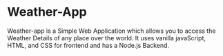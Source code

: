 # Weather-App
Weather-app is a Simple Web Application which allows you to access the Weather Details of any place over the world. It uses vanilla javaScript, HTML, and CSS for frontend and has a Node.js Backend.
